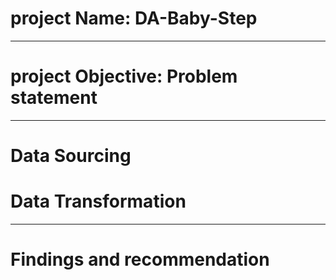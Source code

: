 # project Name: DA-Baby-Step

---
# project Objective: Problem statement



----
# Data Sourcing




# Data Transformation



----
# Findings and recommendation
